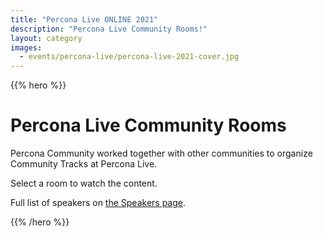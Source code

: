 ```yaml
---
title: "Percona Live ONLINE 2021"
description: "Percona Live Community Rooms!"
layout: category
images:
  - events/percona-live/percona-live-2021-cover.jpg
---
```


{{% hero %}}

# Percona Live Community Rooms

Percona Community worked together with other communities to organize Community Tracks at Percona Live.

Select a room to watch the content.

Full list of speakers on [the Speakers page](/speakers).

{{% /hero %}}